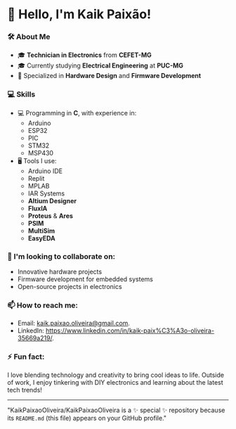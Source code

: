 # 👋 Hello, I'm Kaik Paixão!

### 🛠️ About Me
- 🎓 **Technician in Electronics** from **CEFET-MG**
- 🎓 Currently studying **Electrical Engineering** at **PUC-MG**
- 🔧 Specialized in **Hardware Design** and **Firmware Development**

### 💻 Skills
- 💻 Programming in **C**, with experience in:
  - Arduino
  - ESP32
  - PIC
  - STM32
  - MSP430
- 🖥️ Tools I use:
  - Arduino IDE
  - Replit
  - MPLAB
  - IAR Systems
  - **Altium Designer**
  - **FluxIA**
  - **Proteus** & **Ares**
  - **PSIM**
  - **MultiSim**
  - **EasyEDA**

### 🤝 I'm looking to collaborate on:
- Innovative hardware projects
- Firmware development for embedded systems
- Open-source projects in electronics

### 📫 How to reach me:
- Email: kaik.paixao.oliveira@gmail.com.
- LinkedIn: https://www.linkedin.com/in/kaik-paix%C3%A3o-oliveira-35669a219/.

### ⚡ Fun fact:
I love blending technology and creativity to bring cool ideas to life. Outside of work, I enjoy tinkering with DIY electronics and learning about the latest tech trends!

---

"KaikPaixaoOliveira/KaikPaixaoOliveira is a ✨ special ✨ repository because its `README.md` (this file) appears on your GitHub profile."

